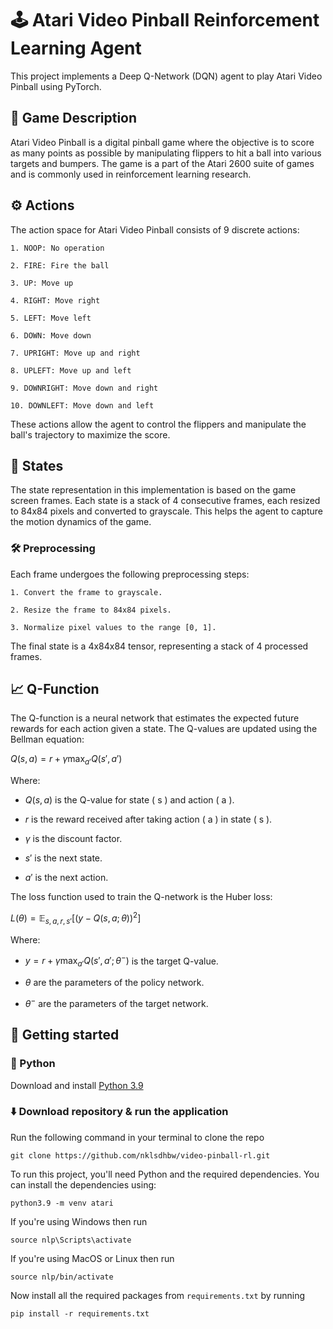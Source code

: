 # 🕹️ Atari Video Pinball Reinforcement Learning Agent

  

This project implements a Deep Q-Network (DQN) agent to play Atari Video Pinball using PyTorch.

  

## 📖 Game Description

  

Atari Video Pinball is a digital pinball game where the objective is to score as many points as possible by manipulating flippers to hit a ball into various targets and bumpers. The game is a part of the Atari 2600 suite of games and is commonly used in reinforcement learning research.

  

## ⚙️ Actions

  

The action space for Atari Video Pinball consists of 9 discrete actions:

  

	1. NOOP: No operation

	2. FIRE: Fire the ball

	3. UP: Move up

	4. RIGHT: Move right

	5. LEFT: Move left

	6. DOWN: Move down

	7. UPRIGHT: Move up and right

	8. UPLEFT: Move up and left

	9. DOWNRIGHT: Move down and right

	10. DOWNLEFT: Move down and left

  

These actions allow the agent to control the flippers and manipulate the ball's trajectory to maximize the score.

  

## 🧮 States

  

The state representation in this implementation is based on the game screen frames. Each state is a stack of 4 consecutive frames, each resized to 84x84 pixels and converted to grayscale. This helps the agent to capture the motion dynamics of the game.

  

### 🛠️ Preprocessing

  

Each frame undergoes the following preprocessing steps:

  

	1. Convert the frame to grayscale.

	2. Resize the frame to 84x84 pixels.

	3. Normalize pixel values to the range [0, 1].

  

The final state is a 4x84x84 tensor, representing a stack of 4 processed frames.

  

## 📈 Q-Function

  

The Q-function is a neural network that estimates the expected future rewards for each action given a state. The Q-values are updated using the Bellman equation:

  

$Q(s, a) = r + \gamma \max_{a'} Q(s', a')$

  

Where:

- $Q(s, a)$ is the Q-value for state \( s \) and action \( a \).

- $r$ is the reward received after taking action \( a \) in state \( s \).

- $\gamma$ is the discount factor.

- $s'$ is the next state.

- $a'$ is the next action.

  

The loss function used to train the Q-network is the Huber loss:

  

$L(\theta) = \mathbb{E}_{s, a, r, s'} \left[ \left( y - Q(s, a; \theta) \right)^2 \right]$

  

Where:

- $y = r + \gamma \max_{a'} Q(s', a'; \theta^{-})$ is the target Q-value.

- $\theta$ are the parameters of the policy network.

- $\theta^{-}$ are the parameters of the target network.

  

## 🚀 Getting started

### 🐍 Python

[](https://github.com/nklsdhbw/election-manifestos-analysis#-python)

Download and install  [Python 3.9](https://www.python.org/downloads/)  

### ⬇️ Download repository & run the application
Run the following command in your terminal to clone the repo

	git clone https://github.com/nklsdhbw/video-pinball-rl.git

To run this project, you'll need Python and the required dependencies. You can install the dependencies using:

  



	python3.9 -m venv atari

If you're using Windows then run

	source nlp\Scripts\activate

If you're using MacOS or Linux then run

	source nlp/bin/activate
Now install all the required packages from `requirements.txt` by running
	
	pip install -r requirements.txt
